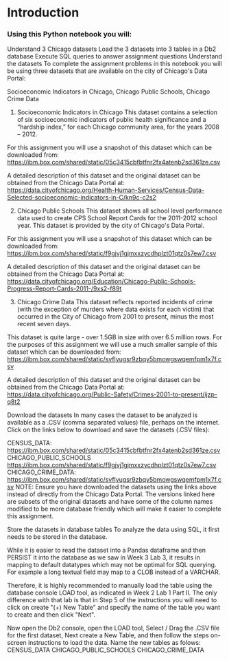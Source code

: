 # Introduction
### Using this Python notebook you will:

Understand 3 Chicago datasets
Load the 3 datasets into 3 tables in a Db2 database
Execute SQL queries to answer assignment questions
Understand the datasets
To complete the assignment problems in this notebook you will be using three datasets that are available on the city of Chicago's Data Portal:

Socioeconomic Indicators in Chicago,
Chicago Public Schools,
Chicago Crime Data

1. Socioeconomic Indicators in Chicago
This dataset contains a selection of six socioeconomic indicators of public health significance and a “hardship index,” for each Chicago community area, for the years 2008 – 2012.

For this assignment you will use a snapshot of this dataset which can be downloaded from: https://ibm.box.com/shared/static/05c3415cbfbtfnr2fx4atenb2sd361ze.csv

A detailed description of this dataset and the original dataset can be obtained from the Chicago Data Portal at: https://data.cityofchicago.org/Health-Human-Services/Census-Data-Selected-socioeconomic-indicators-in-C/kn9c-c2s2

2. Chicago Public Schools
This dataset shows all school level performance data used to create CPS School Report Cards for the 2011-2012 school year. This dataset is provided by the city of Chicago's Data Portal.

For this assignment you will use a snapshot of this dataset which can be downloaded from: https://ibm.box.com/shared/static/f9gjvj1gjmxxzycdhplzt01qtz0s7ew7.csv

A detailed description of this dataset and the original dataset can be obtained from the Chicago Data Portal at: https://data.cityofchicago.org/Education/Chicago-Public-Schools-Progress-Report-Cards-2011-/9xs2-f89t

3. Chicago Crime Data
This dataset reflects reported incidents of crime (with the exception of murders where data exists for each victim) that occurred in the City of Chicago from 2001 to present, minus the most recent seven days.

This dataset is quite large - over 1.5GB in size with over 6.5 million rows. For the purposes of this assignment we will use a much smaller sample of this dataset which can be downloaded from: https://ibm.box.com/shared/static/svflyugsr9zbqy5bmowgswqemfpm1x7f.csv

A detailed description of this dataset and the original dataset can be obtained from the Chicago Data Portal at: https://data.cityofchicago.org/Public-Safety/Crimes-2001-to-present/ijzp-q8t2

Download the datasets
In many cases the dataset to be analyzed is available as a .CSV (comma separated values) file, perhaps on the internet. Click on the links below to download and save the datasets (.CSV files):

CENSUS_DATA: https://ibm.box.com/shared/static/05c3415cbfbtfnr2fx4atenb2sd361ze.csv
CHICAGO_PUBLIC_SCHOOLS https://ibm.box.com/shared/static/f9gjvj1gjmxxzycdhplzt01qtz0s7ew7.csv
CHICAGO_CRIME_DATA: https://ibm.box.com/shared/static/svflyugsr9zbqy5bmowgswqemfpm1x7f.csv
NOTE: Ensure you have downloaded the datasets using the links above instead of directly from the Chicago Data Portal. The versions linked here are subsets of the original datasets and have some of the column names modified to be more database friendly which will make it easier to complete this assignment.

Store the datasets in database tables
To analyze the data using SQL, it first needs to be stored in the database.

While it is easier to read the dataset into a Pandas dataframe and then PERSIST it into the database as we saw in Week 3 Lab 3, it results in mapping to default datatypes which may not be optimal for SQL querying. For example a long textual field may map to a CLOB instead of a VARCHAR.

Therefore, it is highly recommended to manually load the table using the database console LOAD tool, as indicated in Week 2 Lab 1 Part II. The only difference with that lab is that in Step 5 of the instructions you will need to click on create "(+) New Table" and specify the name of the table you want to create and then click "Next".

Now open the Db2 console, open the LOAD tool, Select / Drag the .CSV file for the first dataset, Next create a New Table, and then follow the steps on-screen instructions to load the data. Name the new tables as folows:
CENSUS_DATA
CHICAGO_PUBLIC_SCHOOLS
CHICAGO_CRIME_DATA

